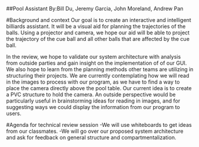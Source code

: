 ##Pool Assistant
By:Bill Du, Jeremy Garcia, John Moreland, Andrew Pan

#Background and context
Our goal is to create an interactive and intelligent billiards assistant. It will be a visual aid for planning the trajectories of the balls. Using a projector and camera, we hope our aid will be able to project the trajectory of the cue ball and all other balls that are affected by the cue ball. 

In the review, we hope to validate our system architecture with analysis from outside parties and gain insight on the implementation of of our GUI.  We also hope to learn from the planning methods other teams are utilizing in structuring their projects.  We are currently contemplating how we will read in the images to process with our program, as we have to find a way to place the camera directly above the pool table.  Our current idea is to create a PVC structure to hold the camera.  An outside perspective would be particularly useful in brainstorming ideas for reading in images, and for suggesting ways we could display the information from our program to users.

#Agenda for technical review session
-We will use whiteboards to get ideas from our classmates. 
-We will go over our proposed system architecture and ask for feedback on general structure and compartmentalization.
